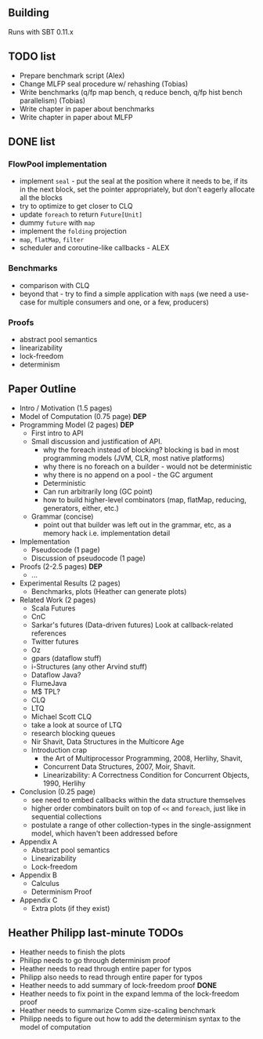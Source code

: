 
## Building 

Runs with SBT 0.11.x

## TODO list
- Prepare benchmark script (Alex)
- Change MLFP seal procedure w/ rehashing (Tobias)
- Write benchmarks (q/fp map bench, q reduce bench, q/fp hist bench parallelism) (Tobias)
- Write chapter in paper about benchmarks
- Write chapter in paper about MLFP

## DONE list

### FlowPool implementation

- implement `seal` - put the seal at the position where it needs to
  be, if its in the next block, set the pointer appropriately, but
  don't eagerly allocate all the blocks
- try to optimize to get closer to CLQ
- update `foreach` to return `Future[Unit]`
- dummy `future` with `map`
- implement the `folding` projection
- `map`, `flatMap`, `filter`
- scheduler and coroutine-like callbacks - ALEX


### Benchmarks

- comparison with CLQ
- beyond that - try to find a simple application with `map`s (we need
  a use-case for multiple consumers and one, or a few, producers)


### Proofs

- abstract pool semantics
- linearizability
- lock-freedom
- determinism


## Paper Outline

- Intro / Motivation (1.5 pages)
- Model of Computation (0.75 page) **DEP**
- Programming Model (2 pages) **DEP**
	- First intro to API
	- Small discussion and justification of API.
	    - why the foreach instead of blocking? blocking is bad in most
          programming models (JVM, CLR, most native platforms)
	    - why there is no foreach on a builder - would not be
          deterministic
		- why there is no append on a pool - the GC argument
		- Deterministic
		- Can run arbitrarily long (GC point)
		- how to build higher-level combinators (map, flatMap,
          reducing, generators, either, etc.)
	- Grammar (concise)
		- point out that builder was left out in the grammar, etc, as
          a memory hack i.e. implementation detail
- Implementation
	- Pseudocode (1 page)
	- Discussion of pseudocode (1 page)
- Proofs (2-2.5 pages) **DEP**
	- ...
- Experimental Results (2 pages)
	- Benchmarks, plots (Heather can generate plots)
- Related Work (2 pages)
	- Scala Futures
	- CnC
	- Sarkar's futures (Data-driven futures) Look at callback-related references
	- Twitter futures
	- Oz
	- gpars (dataflow stuff)
	- i-Structures (any other Arvind stuff)
	- Dataflow Java?
	- FlumeJava
	- M$ TPL?
	- CLQ
	- LTQ
	- Michael Scott CLQ
	- take a look at source of LTQ
	- research blocking queues
	- Nir Shavit, Data Structures in the Multicore Age
	- Introduction crap
		- the Art of Multiprocessor Programming, 2008, Herlihy, Shavit, 
		- Concurrent Data Structures, 2007, Moir, Shavit.
		- Linearizability: A Correctness Condition for Concurrent Objects, 1990, Herlihy
- Conclusion (0.25 page)
	- see need to embed callbacks within the data structure themselves
	- higher order combinators built on top of `<<` and `foreach`,
      just like in sequential collections
	- postulate a range of other collection-types in the
      single-assignment model, which haven't been addressed before
- Appendix A
  - Abstract pool semantics
  - Linearizability
  - Lock-freedom
- Appendix B
	- Calculus
	- Determinism Proof
- Appendix C
	- Extra plots (if they exist)

## Heather Philipp last-minute TODOs

- Heather needs to finish the plots
- Philipp needs to go through determinism proof 
- Heather needs to read through entire paper for typos
- Philipp also needs to read through entire paper for typos
- Heather needs to add summary of lock-freedom proof **DONE**
- Heather needs to fix point in the expand lemma of the lock-freedom proof
- Heather needs to summarize Comm size-scaling benchmark
- Philipp needs to figure out how to add the determinism syntax to the model of computation

